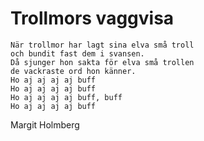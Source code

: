 # Trollmors vaggvisa

```
När trollmor har lagt sina elva små troll
och bundit fast dem i svansen.
Då sjunger hon sakta för elva små trollen 
de vackraste ord hon känner.
Ho aj aj aj aj buff
Ho aj aj aj aj buff
Ho aj aj aj aj buff, buff
Ho aj aj aj aj buff
```

Margit Holmberg

